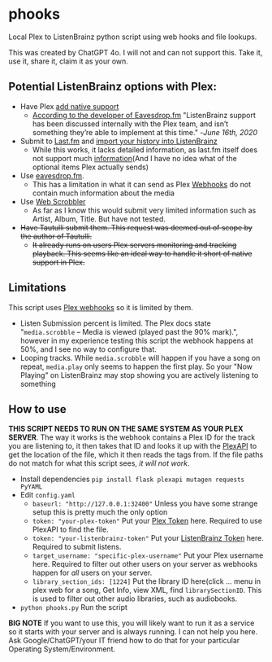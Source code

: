 # phooks
Local Plex to ListenBrainz python script using web hooks and file lookups.

This was created by ChatGPT 4o. I will not and can not support this. Take it, use it, share it, claim it as your own.


## Potential ListenBrainz options with Plex:
* Have Plex [add native support](https://forums.plex.tv/t/feature-request-support-listenbrainz-replacement-for-last-fm/226426)
  * [According to the developer of Eavesdrop.fm](https://forums.plex.tv/t/eavesdrop-fm-sync-plex-music-listens-to-listenbrainz/580467/5) "ListenBrainz support has been discussed internally with the Plex team, and isn’t something they’re able to implement at this time." -*June 16th, 2020*
* Submit to [Last.fm](https://www.last.fm/) and [import your history into ListenBrainz](https://listenbrainz.org/settings/import/)
  * While this works, it lacks detailed information, as last.fm itself does not support much [information](https://www.last.fm/api/show/track.scrobble)(And I have no idea what of the optional items Plex actually sends)
* Use [eavesdrop.fm](https://eavesdrop.fm/).
  * This has a limitation in what it can send as Plex [Webhooks](https://support.plex.tv/articles/115002267687-webhooks/) do not contain much information about the media
* Use [Web Scrobbler](https://web-scrobbler.com/)
  * As far as I know this would submit very limited information such as Artist, Album, Title. But have not tested.
* ~~Have Tautulli submit them. This request was deemed out of scope by the author of Tautulli.~~
  * ~~It already runs on users Plex servers monitoring and tracking playback. This seems like an ideal way to handle it short of native support in Plex.~~

## Limitations
This script uses [Plex webhooks](https://support.plex.tv/articles/115002267687-webhooks/) so it is limited by them.
* Listen Submission percent is limited. The Plex docs state "`media.scrobble` – Media is viewed (played past the 90% mark).", however in my experience testing this script the webhook happens at 50%, and I see no way to configure that.
* Looping tracks. While `media.scrobble` will happen if you have a song on repeat, `media.play` only seems to happen the first play. So your "Now Playing" on ListenBrainz may stop showing you are actively listening to something

## How to use
**THIS SCRIPT NEEDS TO RUN ON THE SAME SYSTEM AS YOUR PLEX SERVER**. The way it works is the webhook contains a Plex ID for the track you are listening to, it then takes that ID and looks it up with the [PlexAPI](https://github.com/pkkid/python-plexapi) to get the location of the file, which it then reads the tags from. If the file paths do not match for what this script sees, *it will not work*.
* Install dependencies `pip install flask plexapi mutagen requests PyYAML`
* Edit `config.yaml`
  *  `baseurl: "http://127.0.0.1:32400"` Unless you have some strange setup this is pretty much the only option
  *  `token: "your-plex-token"` Put your [Plex Token](https://support.plex.tv/articles/204059436-finding-an-authentication-token-x-plex-token/) here. Required to use PlexAPI to find the file.
  *  `token: "your-listenbrainz-token"` Put your [ListenBrainz Token](https://listenbrainz.readthedocs.io/en/latest/users/api/index.html#get-the-user-token) here. Required to submit listens.
  *  `target_username: "specific-plex-username"` Put your Plex username here. Required to filter out other users on your server as webhooks happen for *all* users on your server.
  *  `library_section_ids: [1224]` Put the library ID here(click ... menu in plex web for a song, Get Info, view XML, find `librarySectionID`. This is used to filter out other audio libraries, such as audiobooks.
* `python phooks.py` Run the script

**BIG NOTE** If you want to use this, you will likely want to run it as a service so it starts with your server and is always running. I can not help you here. Ask Google/ChatGPT/your IT friend how to do that for your particular Operating System/Environment. 
